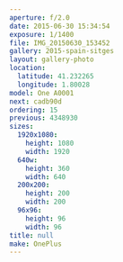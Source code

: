 ```yaml
---
aperture: f/2.0
date: 2015-06-30 15:34:54
exposure: 1/1400
file: IMG_20150630_153452
gallery: 2015-spain-sitges
layout: gallery-photo
location:
  latitude: 41.232265
  longitude: 1.80028
model: One A0001
next: cadb90d
ordering: 15
previous: 4348930
sizes:
  1920x1080:
    height: 1080
    width: 1920
  640w:
    height: 360
    width: 640
  200x200:
    height: 200
    width: 200
  96x96:
    height: 96
    width: 96
title: null
make: OnePlus
---
```

